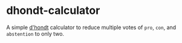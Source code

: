 # dhondt-calculator
A simple [d'hondt](https://en.wikipedia.org/wiki/D%27Hondt_method) calculator to reduce multiple votes of `pro`, `con`, and `abstention` to only two.
